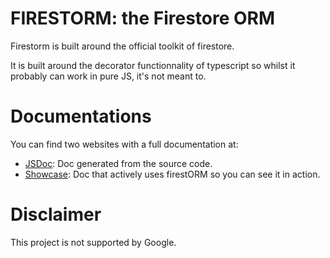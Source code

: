 # FIRESTORM: the Firestore ORM

Firestorm is built around the official toolkit of firestore.

It is built around the decorator functionnality of typescript so whilst it probably can work in pure JS, it's not meant to.

# Documentations

You can find two websites with a full documentation at:
- [JSDoc](https://firestorm-doc.vercel.app/): Doc generated from the source code.
- [Showcase](https://firestorm-showcase.vercel.app/): Doc that actively uses firestORM so you can see it in action.

# Disclaimer

This project is not supported by Google.